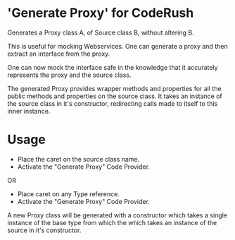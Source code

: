 'Generate Proxy' for CodeRush
================
Generates a Proxy class A, of Source class B, without altering B.

This is useful for mocking Webservices. One can generate a proxy and then extract an interface from the proxy. 

One can now mock the interface safe in the knowledge that it accurately represents the proxy and the source class.

The generated Proxy provides wrapper methods and properties for all the public methods and properties on the source class. It takes an instance of the source class in it's constructor, redirecting calls made to itself to this inner instance.

Usage 
===
  * Place the caret on the source class name.
  * Activate the "Generate Proxy" Code Provider.

OR

  * Place caret on any Type reference.
  * Activate the "Generate Proxy" Code Provider.

A new Proxy class will be generated with a constructor which takes a single instance of the base type from which the which takes an instance of the source in it's constructor.
